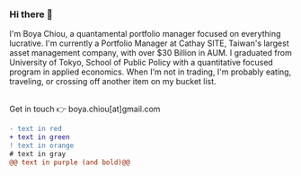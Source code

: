 ### Hi there 👋

I'm Boya Chiou, a quantamental portfolio manager focused on everything lucrative.
I'm currently a Portfolio Manager at Cathay SITE, Taiwan's largest asset management company, with over $30 Billion in AUM. 
I graduated from University of Tokyo, School of Public Policy with a quantitative focused program in applied economics.
When I'm not in trading, I'm probably eating, traveling, or crossing off another item on my bucket list.


<br>  Get in touch 👉  boya.chiou[at]gmail.com

```diff
- text in red
+ text in green
! text in orange
# text in gray
@@ text in purple (and bold)@@
```

<!--
**boyac/boyac** is a ✨ _special_ ✨ repository because its `README.md` (this file) appears on your GitHub profile.

Here are some ideas to get you started:

- 🔭 I’m currently working on ...
- 🌱 I’m currently learning ...
- 👯 I’m looking to collaborate on ...
- 🤔 I’m looking for help with ...
- 💬 Ask me about ...
- 📫 How to reach me: ...
- 😄 Pronouns: ...
- ⚡ Fun fact: ...
-->
